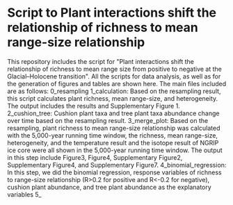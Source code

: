# Script to Plant interactions shift the relationship of richness to mean range-size relationship
This repository includes the script for "Plant interactions shift the relationship of richness to mean range size from positive to negative at the Glacial–Holocene transition". 
All the scripts for data analysis, as well as for the generation of figures and tables are shown here. The main files included are as follows:
0_resampling
1_calculation: Based on the resampling result, this script calculates plant richness, mean range-size, and heterogeneity. The output includes the results and Supplementary Figure 1.
2_cushion_tree: Cushion plant taxa and tree plant taxa abundance change over time based on the resampling result.
3_merge_plot: Based on the resampling, plant richness to mean range-size relationship was calculated with the 5,000-year running time window, the richness, mean range-size, heterogeneity,
              and the temperature result and the isotope result of NGRIP ice core were all shown in the 5,000-year running time window. The output in this step include Figure3, Figure4,
              Supplementary Figure2, Supplementary Figure4, and Supplementary Figure7.
4_binomial_regression: In this step, we did the binomial regression, response variables of 
richness to range-size relationship (R>0.2 for positive and R<-0.2 for negative), 
 cushion plant abundance, and tree plant abundance as the explanatory variables
5_
